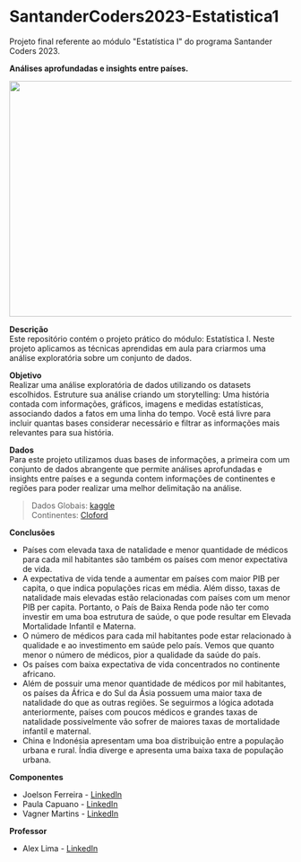 # SantanderCoders2023-Estatistica1
Projeto final referente ao módulo "Estatística I" do programa Santander Coders 2023.

**Análises aprofundadas e insights entre países.**<br>

<p align="center">
  <img width="720" height="420" src="https://img.freepik.com/vetores-gratis/uma-interface-grafica-da-economia_1308-28682.jpg?w=740&t=st=1696451295~exp=1696451895~hmac=6f33772c1bc0876433df8f1d09ec74b8c2c51240699ef2d683ba26010d357af3">
</p>

**Descrição**<br>
Este repositório contém o projeto prático do módulo: Estatística I. Neste projeto aplicamos as técnicas aprendidas em aula para criarmos uma análise exploratória sobre um conjunto de dados.

**Objetivo**<br>
Realizar uma análise exploratória de dados utilizando os datasets escolhidos. Estruture sua análise criando um storytelling: Uma história contada com informações, gráficos, imagens e medidas estatísticas, associando dados a fatos em uma linha do tempo. Você está livre para incluir quantas bases considerar necessário e filtrar as informações mais relevantes para sua história.

**Dados**<br>
Para este projeto utilizamos duas bases de informações, a primeira com um conjunto de dados abrangente que permite análises aprofundadas e insights entre países e a segunda contem informações de continentes e regiões para poder realizar uma melhor delimitação na análise.

> Dados Globais: [kaggle](https://www.kaggle.com/datasets/nelgiriyewithana/countries-of-the-world-2023/code)<br>
> Continentes: [Cloford](https://www.kaggle.com/datasets/nelgiriyewithana/countries-of-the-world-2023/code)



**Conclusões**<br>
- Países com elevada taxa de natalidade e menor quantidade de médicos para cada mil habitantes são também os países com menor expectativa de vida.
- A expectativa de vida tende a aumentar em países com maior PIB per capita, o que indica populações ricas em média. Além disso, taxas de natalidade mais elevadas estão relacionadas com países com um menor PIB per capita. Portanto, o País de Baixa Renda pode não ter como investir em uma boa estrutura de saúde, o que pode resultar em Elevada Mortalidade Infantil e Materna.
- O número de médicos para cada mil habitantes pode estar relacionado à qualidade e ao investimento em saúde pelo país. Vemos que quanto menor o número de médicos, pior a qualidade da saúde do país.
- Os países com baixa expectativa de vida concentrados no continente africano.
- Além de possuir uma menor quantidade de médicos por mil habitantes, os países da África e do Sul da Ásia possuem uma maior taxa de natalidade do que as outras regiões. Se seguirmos a lógica adotada anteriormente, países com poucos médicos e grandes taxas de natalidade possivelmente vão sofrer de maiores taxas de mortalidade infantil e maternal.
- China e Indonésia apresentam uma boa distribuição entre a população urbana e rural. Índia diverge e apresenta uma baixa taxa de população urbana.

**Componentes**<br>

- Joelson Ferreira - <a href="https://www.linkedin.com/in/joelsons/" target="_blank">LinkedIn</a>
- Paula Capuano - <a href="https://www.linkedin.com/in/paulacapuano/" target="_blank">LinkedIn</a>
- Vagner Martins - <a href="https://www.linkedin.com/in/vagner-martins/" target="_blank">LinkedIn</a>
  
**Professor**<br>

- Alex Lima - [LinkedIn](https://www.linkedin.com/in/alexcavalera/)
